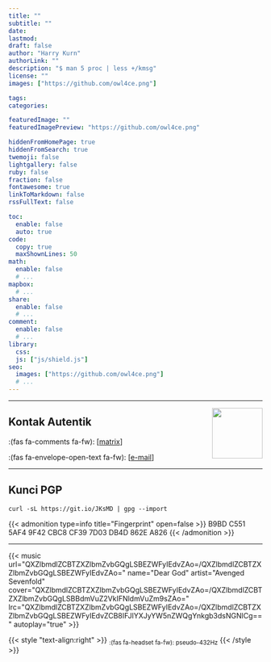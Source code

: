 ```yaml
---
title: ""
subtitle: ""
date: 
lastmod: 
draft: false
author: "Harry Kurn"
authorLink: ""
description: "$ man 5 proc | less +/kmsg"
license: ""
images: ["https://github.com/owl4ce.png"]

tags: 
categories: 

featuredImage: ""
featuredImagePreview: "https://github.com/owl4ce.png"

hiddenFromHomePage: true
hiddenFromSearch: true
twemoji: false
lightgallery: false
ruby: false
fraction: false
fontawesome: true
linkToMarkdown: false
rssFullText: false

toc:
  enable: false
  auto: true
code:
  copy: true
  maxShownLines: 50
math:
  enable: false
  # ...
mapbox:
  # ...
share:
  enable: false
  # ...
comment:
  enable: false
  # ...
library:
  css: 
  js: ["js/shield.js"]
seo:
  images: ["https://github.com/owl4ce.png"]
  # ...
---
```


<!--more-->

---

<img alt="" align="right" width="100px" src="https://github.com/owl4ce.png"/>

## Kontak Autentik

:(fas fa-comments fa-fw): [[matrix](https://matrix.to/#/@owl4ce:matrix.org)]

:(fas fa-envelope-open-text fa-fw): [[e-mail](mailto:alternate-se7en@proton.me)]

---

## Kunci PGP

```shell
curl -sL https://git.io/JKsMD | gpg --import
```

{{< admonition type=info title="Fingerprint" open=false >}}
B9BD C551 5AF4 9F42 CBC8 CF39 7D03 DB4D 862E A826
{{< /admonition >}}

---

<!--
{{< music url="Q3JhcyBudW1xdWFtIHNjaXJlCg==/Q3JhcyBudW1xdWFtIHNjaXJlCg==" name="Cras numquam scire" artist="Yucca" cover="Q3JhcyBudW1xdWFtIHNjaXJlCg==/VGhlIE15c3RpYyBBcmNoaXZlcyBvZiBEYW50YWxpYW4K" lrc="Q3JhcyBudW1xdWFtIHNjaXJlCg==/WXVjY2EgLSBDcmFzIG51bXF1YW0gc2NpcmUgfCBJZCB8IFJlYXJyYW5nZWQgYnkgb3dsNGNlCg==" autoplay="true" >}}
-->

{{< music url="QXZlbmdlZCBTZXZlbmZvbGQgLSBEZWFyIEdvZAo=/QXZlbmdlZCBTZXZlbmZvbGQgLSBEZWFyIEdvZAo=" name="Dear God" artist="Avenged Sevenfold" cover="QXZlbmdlZCBTZXZlbmZvbGQgLSBEZWFyIEdvZAo=/QXZlbmdlZCBTZXZlbmZvbGQgLSBBdmVuZ2VkIFNldmVuZm9sZAo=" lrc="QXZlbmdlZCBTZXZlbmZvbGQgLSBEZWFyIEdvZAo=/QXZlbmdlZCBTZXZlbmZvbGQgLSBEZWFyIEdvZCB8IFJlYXJyYW5nZWQgYnkgb3dsNGNlCg==" autoplay="true" >}}

{{< style "text-align:right" >}}
<sub>:(fas fa-headset fa-fw): pseudo-432Hz</sub>
{{< /style >}}
